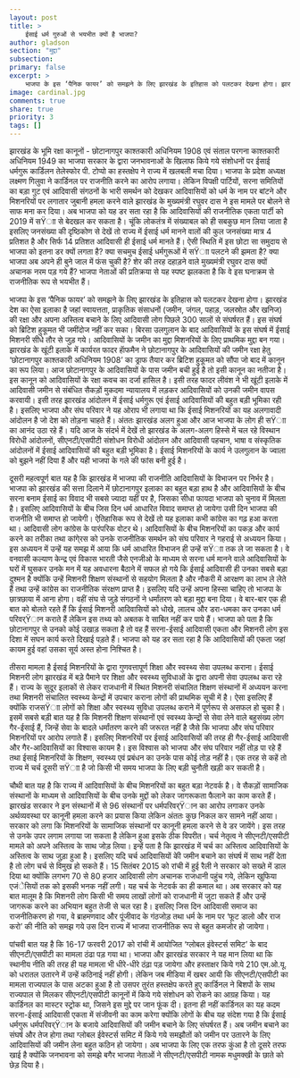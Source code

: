 ```yaml
---
layout: post
title: >
    ईसाई धर्म गुरुओं से भयभीत क्यों है भाजपा?
author: gladson
section: "मुद्दा"
subsection:
primary: false
excerpt: >
    भाजपा के इस ‘पैनिक फायर’ को समझने के लिए झारखंड के इतिहास को पलटकर देखना होगा। झारखंड देश का ऐसा इलाका है जहां स्वायत्तता, प्राकृतिक संसाधनों (जमीन, जंगल, पहाड़, जलस्रोत और खनिज) की रक्षा और अपना अस्तित्व बचाने के लिए आदिवासी लोग पिछले 300 सालों से संघर्षरत हैं। 
image: cardinal.jpg
comments: true
share: true
priority: 3
tags: []
---
```


झारखंड के भूमि रक्षा कानूनों - छोटानागपुर काश्तकारी अधिनियम 1908 एवं संताल परगना काश्तकारी अधिनियम 1949 का भाजपा सरकार के द्वारा जनभावनाओं के खिलाफ किये गये संशोधनों पर ईसाई धर्मगुरू कार्डिलन तेलेस्फोर पी. टोप्पो का हस्तक्षेप ने राज्य में खलबली मचा दिया। भाजपा के प्रदेश अध्यक्ष लक्ष्मण गिलुवा ने कार्डिनल पर राजनीति करने का आरोप लगाया। लेकिन विपक्षी पार्टियों, सरना समितियों का बड़ा गुट एवं आदिवासी संगठनों के भारी समर्थन को देखकर आदिवासियों को धर्म के नाम पर बांटने और मिशनरियों पर लगातार जुबानी हमला करने वाले झारखंड के मुख्यमंत्री रघुवर दास ने इस मामले पर बोलने से साफ मना कर दिया। अब भाजपा को यह डर सता रहा है कि आदिवासियों की राजनीतिक एकता पार्टी को 2019 में सŸाा से बेदखल कर सकता है। चूंकि लोकतंत्र में संख्याबल को ही सबकुछ मान लिया जाता है इसलिए जनसंख्या की दृष्ठिकोण से देखें तो राज्य में ईसाई धर्म मानने वालों की कुल जनसंख्या मात्र 4 प्रतिशत है और सिर्फ 14 प्रतिशत आदिवासी ही ईसाई धर्म मानते हैं। ऐसी स्थिति में इस छोटा सा समुदाय से भाजपा को इतना डर क्यों लगता है? क्या सचमुच ईसाई धर्मगुरूओं में सŸाा पलटने की झमता है? क्या भाजपा अब अपने ही बुने जाल में फंस चुकी है? शेर की तरह दहाड़ने वाले मुख्यमंत्री रघुवर दास क्यों अचानक नरम पड़ गये हैं? भाजपा नेताओं की प्रतिक्रया से यह स्पष्ट झलकता है कि वे इस घनाक्रम से राजनीतिक रूप से भयभीत हैं।  

भाजपा के इस ‘पैनिक फायर’ को समझने के लिए झारखंड के इतिहास को पलटकर देखना होगा। झारखंड देश का ऐसा इलाका है जहां स्वायत्तता, प्राकृतिक संसाधनों (जमीन, जंगल, पहाड़, जलस्रोत और खनिज) की रक्षा और अपना अस्तित्व बचाने के लिए आदिवासी लोग पिछले 300 सालों से संघर्षरत हैं। इस संघर्ष को ब्रिटिश हुकूमत भी जमींदोज नहीं कर सका। बिरसा उलगुलान के बाद आदिवासियों के इस संघर्ष में ईसाई मिशनरी सीधे तौर से जुड़ गये। आदिवासियों के जमीन का मुद्दा मिशनरियों के लिए प्राथमिक मुद्दा बन गया। झारखंड के खूंटी इलाके में कार्यरत फादर हाॅफमैन ने छोटानागपुर के आदिवासियों की जमीन रक्षा हेतु ‘छोटानागपुर काश्तकारी अधिनियम 1908’ का ड्राफ तैयार कर ब्रिटिश हुकूमत को सौंपा जो बाद में कानून का रूप लिया। आज छोटानागपुर के आदिवासियों के पास जमीन बची हुई है तो इसी कानून का नतीजा है। इस कानून को आदिवासियों के रक्षा कवच का दर्जा हासिल है। इसी तरह फादर लीवंश ने भी खूंटी इलाके में आदिवासी जमीन से संबंधित सैकड़ों मुकदमा न्यायालय में लड़कर आदिवासियों को उनकी जमीन वापस करवायी। इसी तरह झारखंड आंदोलन में ईसाई धर्मगुरू एवं ईसाई आदिवासियों की बहुत बड़ी भूमिका रही है। इसलिए भाजपा और संघ परिवार ने यह ओराप भी लगाया था कि ईसाई मिशनरियों का यह अलगावादी आंदोलन है जो देश को तोड़ना चाहते हैं। अंततः झारखंड अलग हुआ और आज भाजपा के लोग ही सŸाा का आनंद उठा रहे हैं। यदि आज के संदर्भ में देखें तो झारखंड के अलग-अलग हिस्से में चल रहे विस्थान विरोधी आंदोलनों, सीएनटी/एसपीटी संशोधन विरोधी आंदोलन और आदिवासी पहचान, भाषा व संस्कृतिक आंदोलनों में ईसाई आदिवासियों की बहुत बड़ी भूमिका है। ईसाई मिशनरियों के कार्य ने उलगुलान के ज्वाला को बुझने नहीं दिया हैं और यही भाजपा के गले की फांस बनी हुई है।

दूसरी महत्वपूर्ण बात यह है कि झारखंड में भाजपा की राजनीति आदिवासियों के विभाजन पर निर्भर है। भाजपा को झारखंड की सत्ता दिलाने में छोटानागपुर इलाका का बहुत बड़ा हाथ है और आदिवासियों के बीच सरना बनाम ईसाई का विवाद भी सबसे ज्यादा यहीं पर है, जिसका सीधा फायदा भाजपा को चुनाव में मिलता है। इसलिए आदिवासियों के बीच जिस दिन धर्म आधारित विवाद समाप्त हो जायेगा उसी दिन भाजपा की राजनीति भी समाप्त हो जायेगी। ऐतिहासिक रूप से देखें तो यह इलाका कभी कांग्रेस का गढ़ हआ करता था। आदिवासी लोग कांग्रेस के पारंपरिक वोटर थे। आदिवासियों के बीच मिशनरियों का पकड़ और कार्य करने का तरीका तथा कांगे्रस को उनके राजनीतिक समर्थन को संघ परिवार ने गहराई से अध्ययन किया। इस अध्ययन में उन्हें यह समझ में आया कि धर्म आधारित विभाजन ही उन्हें सŸाा तक ले जा सकता है। वे वनवासी कल्याण केन्द्र एवं विकास भारती जैसे एनजीओ के माध्यम से सरना धर्म मानने वाले आदिवासियों के घरों में घुसकर उनके मन में यह अवधारना बैठाने में सफल हो गये कि ईसाई आदिवासी ही उनका सबसे बड़ा दुश्मन है क्योंकि उन्हें मिशनरी शिक्षण संस्थानों से सहयोग मिलता है और नौकरी में आरक्षण का लाभ ले लेते हैं तथा उन्हें कांग्रेस का राजनीतिक संरक्षण प्राप्त है। इसलिए यदि उन्हें अपना हिस्सा चाहिए तो भाजपा के छात्रछाया में आना होगा। वहीं संघ से जुड़े संगठनों ने धर्मांतरण को बड़ा मुद्दा बना दिया। वे बार-बार एक ही बात को बोलते रहते हैं कि ईसाई मिशनरी आदिवासियों को धोखे, लालच और डरा-धमका कर उनका धर्म परिवर्Ÿान कराते हैं लेकिन इस तथ्य को अबतक वे साबित नहीं कर पाये हैं। भाजपा को पता है कि छोटानागपुर से उनको कोई उखाड़ सकता है तो वह हैं सरना-ईसाई आदिवासी एकता और मिशनरी लोग इस दिशा में सघन कार्य करते दिखाई पड़ते हैं। भाजपा को यह डर सता रहा है कि आदिवासियों की एकता जहां कायम हुई वहां उसका सूर्य अस्त होना निश्चित है।  

तीसरा मामला है ईसाई मिशनरियों के द्वारा गुणवत्तापूर्ण शिक्षा और स्वस्थ्य सेवा उपलब्ध कराना। ईसाई मिशनरी लोग झारखंड में बड़े पैमाने पर शिक्षा और स्वस्थ्य सुविधाओं के द्वारा अपनी सेवा उपलब्ध करा रहे हैं। राज्य के सुदूर इलाकों से लेकर राजधानी में स्थित मिशनरी संचालित शिक्षण संस्थानों में अध्ययन करना तथा मिशनरी संचालित स्वस्थ्य केन्द्रों में उपचार कराना लोगों की प्राथमिक सूची में है। ऐसा इसलिए हैं क्योंकि राजसŸाा लोगों को शिक्षा और स्वस्थ्य सुविधा उपलब्ध कराने में पूर्णरूप से असफल हो चुका है। इसमें सबसे बड़ी बात यह है कि मिशनरी शिक्षण संस्थानों एवं स्वस्थ्य केन्द्रों से सेवा लेने वाले बहुसंख्य लोग गैर-ईसाई हैं, जिन्हें सेवा के बादले धर्मांतरण करने की जरूरत नहीं है जैसे कि भाजपा और संघ परिवार मिशनरियों पर आरोप लगाते हैं। इसलिए मिशनरियों पर ईसाई आदिवासियों की तरह ही गैर-ईसाई आदिवासी और गैर-आदिवासियों का विश्वास कायम है। इस विश्वास को भाजपा और संघ परिवार नहीं तोड़ पा रहे हैं तथा ईसाई मिशनरियों के शिक्षण, स्वस्थ्य एवं प्रबंधन का उनके पास कोई तोड़ नहीं है। एक तरह से कहें तो राज्य में चर्च दूसरी सŸाा है जो किसी भी समय भाजपा के लिए बड़ी चुनौती खड़ी कर सकती है। 

चौथी बात यह है कि राज्य में आदिवासियों के बीच मिशनरियों का बहुत बड़ा नेटवर्क है। वे सैकड़ों सामाजिक संस्थानों के माध्यम से आदिवासियों के बीच उनके मुद्दों को लेकर जागरूकता फैलाने का काम करते हैं। झारखंड सरकार ने इन संस्थानों में से 96 संस्थानों पर धर्मपरिवर्Ÿान का आरोप लगाकर उनके अर्थव्यवस्था पर कानूनी हमला करने का प्रयास किया लेकिन अंततः कुछ निकल कर सामने नहीं आया। सरकार को लगा कि मिशनरियों के सामाजिक संस्थानों पर कानूनी हमला करने से वे डर जायेंगे। इस तरह से उनके उपर लगाम लगाया जा सकता है लेकिन हुआ इसके ठीक विपरीत। चर्च नेतृत्व ने सीएनटी/एसपीटी मामले को अपने अस्तित्व के साथ जोड़ लिया। इन्हें पता है कि झारखंड में चर्च का अस्तित्व आदिवासियों के अस्तित्व के साथ जुड़ा हुआ है। इसलिए यदि चर्च आदिवासियों कीे जमीन बचाने का संघर्ष में साथ नहीं देता है तो लोग चर्च से विमुख हो सकते हैं। 15 सितंबर 2015 को रांची में हुई रैली ने सरकार को सख्ते में डाल दिया था क्योंकि लगभग 70 से 80 हजार आदिवासी लोग अचानक राजधानी पहुंच गये, लेकिन खुफिया एजंेसियों तक को इसकी भनक नहीं लगी। यह चर्च के नेटवर्क का ही कमाल था। अब सरकार को यह बात मालूम है कि मिशनरी लोग किसी भी समय लाखों लोगों को राजधानी में जुटा सकते हैं और उन्हें जागरूक करने का अभियान बहुत तेजी से चल रहा है। इसलिए जिस दिन आदिवासी समाज का राजनीतिकरण हो गया, वे ब्राहमणवाद और पूंजीवाद के गंठजोड़ तथा धर्म के नाम पर ‘फूट डालो और राज करो’ की नीति को समझ गये उस दिन राज्य में भाजपा राजनीतिक रूप से बहुत कमजोर हो जायेगा। 
   
पांचवी बात यह है कि 16-17 फरवरी 2017 को रांची में आयोजित ‘ग्लोबल इंवेस्टर्स समिट’ के बाद सीएनटी/एसपीटी का मामला ठंढा पड़ गया था। भाजपा और झारखंड सरकार ने यह मान लिया था कि स्थानीय नीति की तरह ही यह मामला भी धीरे-धीरे ठंढ़ा पड़ जायेगा और हस्ताक्षर किये गये 210 एम.ओ.यू. को धरातल उतारने में उन्हें कठिनाई नहीं होगी। लेकिन जब मीडिया में खबर आयी कि सीएनटी/एसपीटी का मामला राज्यपाल के पास अटका हुआ है तो उसपर तुरंत हस्तक्षेप करते हुए कार्डिनल ने बिशपों के साथ राज्यपाल से मिलकर सीएनटी/एसपीटी कानूनों में किये गये संशोधन को रोकने का आग्रह किया। यह कार्डिनल का मास्टर स्ट्रोक था, जिसने इस मुद्दे पर जान फूंक दी। इतना ही नहीं कार्डिनल का यह कदम सरना-ईसाई आदिवासी एकता में संजीवनी का काम करेगा क्योंकि लोगों के बीच यह संदेश गया है कि ईसाई धर्मगुरू धर्मपरिवर्Ÿान के बजाये आदिवासियों की जमीन बचाने के लिए संघर्षरत हैं। अब जमीन बचाने का संघर्ष और तेज होगा तथा ग्लोबल ईवेस्टर्स समिट में किये गये समझौतों को जमीन पर उतारने के लिए आदिवासियों की जमीन लेना बहुत कठिन हो जायेगा। अब भाजपा के लिए एक तरफ कुंआ है तो दूसरे तरफ खाई है क्योंकि जनभावना को समझे बगैर भाजपा नेताओं ने सीएनटी/एसपीटी नामक मधुमक्खी के छाते को छेड़ दिया है। 